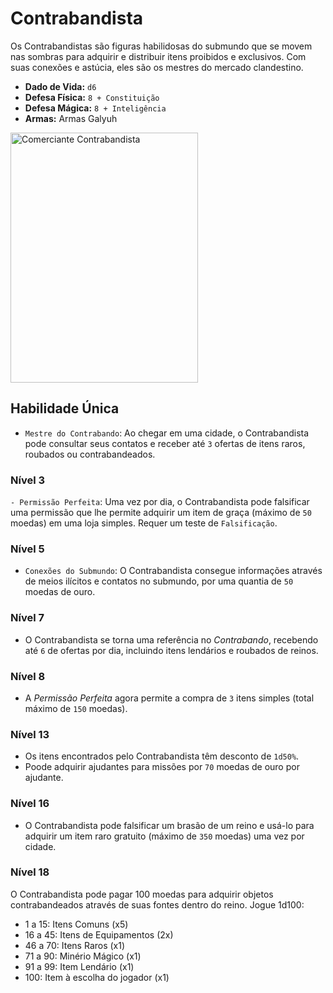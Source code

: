 # Contrabandista

Os Contrabandistas são figuras habilidosas do submundo que se movem nas sombras para adquirir e distribuir itens proibidos e exclusivos. Com suas conexões e astúcia, eles são os mestres do mercado clandestino.

- **Dado de Vida:** `d6`
- **Defesa Física:** `8 + Constituição`
- **Defesa Mágica:** `8 + Inteligência`
- **Armas:** Armas Galyuh

<img src="" alt="Comerciante Contrabandista" style="height: 400px; width:300px;"/>

## Habilidade Única
- `Mestre do Contrabando`: Ao chegar em uma cidade, o Contrabandista pode consultar seus contatos e receber até `3` ofertas de itens raros, roubados ou contrabandeados.

### Nível 3
`- Permissão Perfeita`: Uma vez por dia, o Contrabandista pode falsificar uma permissão que lhe permite adquirir um item de graça (máximo de `50` moedas) em uma loja simples. Requer um teste de `Falsificação`.

### Nível 5 
- `Conexões do Submundo`: O Contrabandista consegue informações através de meios ilícitos e contatos no submundo, por uma quantia de `50` moedas de ouro.

### Nível 7
- O Contrabandista se torna uma referência no *Contrabando*, recebendo até `6` de ofertas por dia, incluindo itens lendários e roubados de reinos.

### Nível 8
- A *Permissão Perfeita* agora permite a compra de `3` itens simples (total máximo de `150` moedas).

### Nível 13
- Os itens encontrados pelo Contrabandista têm desconto de `1d50%`. 
- Poode adquirir ajudantes para missões por `70` moedas de ouro por ajudante.

### Nível 16
- O Contrabandista pode falsificar um brasão de um reino e usá-lo para adquirir um item raro gratuito (máximo de `350` moedas) uma vez por cidade.

### Nível 18
O Contrabandista pode pagar 100 moedas para adquirir objetos contrabandeados através de suas fontes dentro do reino. Jogue 1d100:
- 1 a 15: Itens Comuns (x5)
- 16 a 45: Itens de Equipamentos (2x)
- 46 a 70: Itens Raros (x1)
- 71 a 90: Minério Mágico (x1)
- 91 a 99: Item Lendário (x1)
- 100: Item à escolha do jogador (x1)
